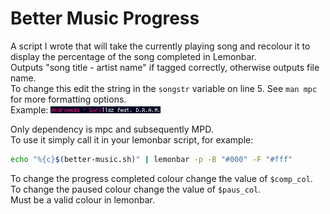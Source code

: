 # Better Music Progress
A script I wrote that will take the currently playing song and recolour it to display the percentage of the song completed in Lemonbar.  
Outputs "song title - artist name" if tagged correctly, otherwise outputs file name.  
To change this edit the string in the `songstr` variable on line 5. See `man mpc` for more formatting options.  
Example: ![1](/screenshot/example.png)

Only dependency is mpc and subsequently MPD.  
To use it simply call it in your lemonbar script, for example:
```bash
echo "%{c}$(better-music.sh)" | lemonbar -p -B "#000" -F "#fff"
```
To change the progress completed colour change the value of `$comp_col`.   
To change the paused colour change the value of `$paus_col`.   
Must be a valid colour in lemonbar.
